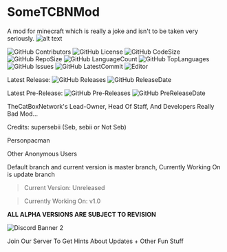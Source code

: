 # SomeTCBNMod
A mod for minecraft which is really a joke and isn't to be taken very seriously.
![alt text](https://cdn.discordapp.com/icons/582489654742220810/db38a3109d4f414a9b5be7b8d2d03aea.png "TheCatBoxNetwork Development Team")

![GitHub Contributors](https://img.shields.io/github/contributors/TarixCat/SomeTCBNMod) ![GitHub License](https://img.shields.io/github/license/TarixCat/SomeTCBNMod) ![GitHub CodeSize](https://img.shields.io/github/languages/code-size/TarixCat/SomeTCBNMod) ![GitHub RepoSize](https://img.shields.io/github/repo-size/TarixCat/SomeTCBNMod) ![GitHub LanguageCount](https://img.shields.io/github/languages/count/TarixCat/SomeTCBNMod) ![GitHub TopLanguages](https://img.shields.io/github/languages/top/TarixCat/SomeTCBNMod) ![GitHub Issues](https://img.shields.io/github/issues/TarixCat/SomeTCBNMod) ![GitHub LatestCommit](https://img.shields.io/github/last-commit/TarixCat/SomeTCBNMod) ![Editor](https://img.shields.io/badge/Editor-Intellij%20IDEA-000000?style=flat&logo=intellij-idea)

Latest Release: ![GitHub Releases](https://img.shields.io/github/v/release/TarixCat/SomeTCBNMod) ![GitHub ReleaseDate](https://img.shields.io/github/release-date/TarixCat/SomeTCBNMod) 

Latest Pre-Release: ![GitHub Pre-Releases](https://img.shields.io/github/v/release/TarixCat/SomeTCBNMod?include_prereleases) ![GitHub PreReleaseDate](https://img.shields.io/github/release-date-pre/TarixCat/SomeTCBNMod)

TheCatBoxNetwork's Lead-Owner, Head Of Staff, And Developers Really Bad Mod...

Credits:
supersebii (Seb, sebii or Not Seb)

Personpacman

Other Anonymous Users

Default branch and current version is master branch,
Currently Working On is update branch

> Current Version: Unreleased

> Currently Working On: v1.0

**ALL ALPHA VERSIONS ARE SUBJECT TO REVISION**

![Discord Banner 2](https://discordapp.com/api/guilds/582489654742220810/widget.png?style=banner2)

Join Our Server To Get Hints About Updates + Other Fun Stuff